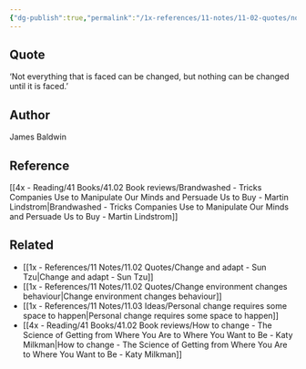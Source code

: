 ```yaml
---
{"dg-publish":true,"permalink":"/1x-references/11-notes/11-02-quotes/not-everything-that-is-faced-can-be-changed-but-nothing-can-be-changed-until-it-is-faced/","title":"Not everything that is faced can be changed, but nothing can be changed until it is faced","created":"2025-01-21T21:54:10.430+03:00","updated":"2025-01-21T22:45:18.836+03:00"}
---
```



## Quote
‘Not everything that is faced can be changed, but nothing can be changed until it is faced.’ 

## Author
James Baldwin

## Reference
[[4x - Reading/41 Books/41.02 Book reviews/Brandwashed - Tricks Companies Use to Manipulate Our Minds and Persuade Us to Buy - Martin Lindstrom\|Brandwashed - Tricks Companies Use to Manipulate Our Minds and Persuade Us to Buy - Martin Lindstrom]]

## Related
- [[1x - References/11 Notes/11.02 Quotes/Change and adapt - Sun Tzu\|Change and adapt - Sun Tzu]]
- [[1x - References/11 Notes/11.02 Quotes/Change environment changes behaviour\|Change environment changes behaviour]]
- [[1x - References/11 Notes/11.03 Ideas/Personal change requires some space to happen\|Personal change requires some space to happen]]
- [[4x - Reading/41 Books/41.02 Book reviews/How to change - The Science of Getting from Where You Are to Where You Want to Be - Katy Milkman\|How to change - The Science of Getting from Where You Are to Where You Want to Be - Katy Milkman]]
